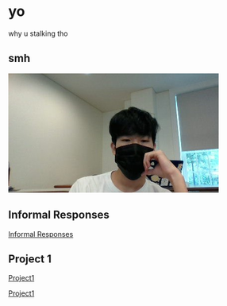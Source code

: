 # yo

why u stalking tho

## smh

![](MillerHallSelfie.jpg)

## Informal Responses

[Informal Responses](https://bandyboy03.github.io/data_146/InformalResponses.html)

## Project 1
[Project1](https://bandyboy03.github.io/data_146/Project1.html)

[Project1](Project1.html)
